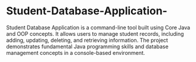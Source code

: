 # Student-Database-Application-
Student Database Application is a command-line tool built using Core Java and OOP concepts. It allows users to manage student records, including adding, updating, deleting, and retrieving information. The project demonstrates fundamental Java programming skills and database management concepts in a console-based environment.
